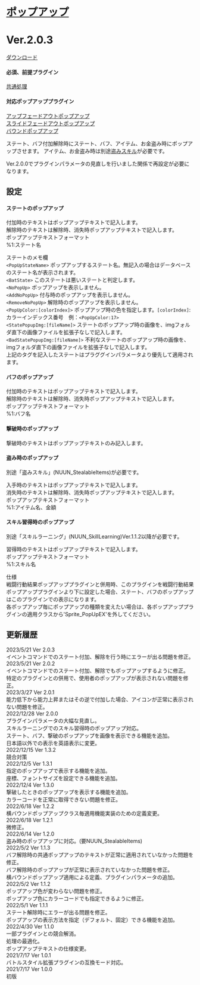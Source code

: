 # [ポップアップ](https://raw.githubusercontent.com/nuun888/MZ/master/NUUN_popUp.js)
# Ver.2.0.3
[ダウンロード](https://raw.githubusercontent.com/nuun888/MZ/master/NUUN_popUp.js)
#### 必須、前提プラグイン
[共通処理](https://github.com/nuun888/MZ/blob/master/README/Base.md)  
#### 対応ポップアッププラグイン
[アップフェードアウトポップアップ](https://github.com/nuun888/MZ/blob/master/README/UpFadeoutPopup.md)  
[スライドフェードアウトポップアップ](https://github.com/nuun888/MZ/blob/master/README/SlideFadeoutPopup.md)  
[バウンドポップアップ](https://github.com/nuun888/MZ/blob/master/README/LateralBoundPopUp.md)  

ステート、バフ付加解除時にステート、バフ、アイテム、お金盗み時にポップアップさせます。
アイテム、お金盗み時は別途[盗みスキル](https://github.com/nuun888/MZ/blob/master/README/StealableItems.md)が必要です。  

Ver.2.0.0でプラグインパラメータの見直しを行いました関係で再設定が必要になります。  

## 設定
#### ステートのポップアップ
付加時のテキストはポップアップテキストで記入します。  
解除時のテキストは解除時、消失時ポップアップテキストで記入します。  
ポップアップテキストフォーマット  
%1:ステート名  

ステートのメモ欄  
`<PopUpStateName>` ポップアップするステート名。無記入の場合はデータベースのステート名が表示されます。  
`<BatState>` このステートは悪いステートと判定します。  
`<NoPopUp>` ポップアップを表示しません。  
`<AddNoPopUp>` 付与時のポップアップを表示しません。  
`<RemoveNoPopUp>` 解除時のポップアップを表示しません。  
`<PopUpColor:[colorIndex]>` ポップアップ時の色を指定します。`[colorIndex]`:カラーインデックス番号　例：`<PopUpColor:17>`  
`<StatePopupImg:[fileName]>` ステートのポップアップ時の画像を、imgフォルダ直下の画像ファイルを拡張子なしで記入します。  
`<BadStatePopupImg:[fileName]>` 不利なステートのポップアップ時の画像を、imgフォルダ直下の画像ファイルを拡張子なしで記入します。  
上記のタグを記入したステートはプラググインパラメータより優先して適用されます。  

#### バフのポップアップ
付加時のテキストはポップアップテキストで記入します。  
解除時のテキストは解除時、消失時ポップアップテキストで記入します。  
ポップアップテキストフォーマット  
%1:バフ名  

#### 撃破時のポップアップ
撃破時のテキストはポップアップテキストのみ記入します。  

#### 盗み時のポップアップ
別途「盗みスキル」(NUUN_StealableItems)が必要です。  

入手時のテキストはポップアップテキストで記入します。  
消失時のテキストは解除時、消失時ポップアップテキストで記入します。  
ポップアップテキストフォーマット  
%1:アイテム名、金額  

#### スキル習得時のポップアップ
別途「スキルラーニング」(NUUN_SkillLearning)Ver.1.1.2以降が必要です。  

習得時のテキストはポップアップテキストで記入します。  
ポップアップテキストフォーマット  
%1:スキル名  

仕様  
戦闘行動結果ポップアッププラグインと併用時、このプラグインを戦闘行動結果ポップアッププラグインより下に設定した場合、ステート、バフのポップアップはこのプラグインでの表示になります。  
各ポップアップ毎にポップアップの種類を変えたい場合は、各ポップアッププラグインの適用クラスから'Sprite_PopUpEX'を外してください。  

## 更新履歴
2023/5/21 Ver 2.0.3  
イベントコマンドでのステート付加、解除を行う時にエラーが出る問題を修正。  
2023/5/21 Ver 2.0.2  
イベントコマンドでのステート付加、解除でもポップアップするように修正。  
特定のプラグインとの併用で、使用者のポップアップが表示されない問題を修正。  
2023/3/27 Ver 2.0.1  
能力低下から能力上昇またはその逆で付加した場合、アイコンが正常に表示されない問題を修正。  
2022/12/28 Ver 2.0.0  
プラグインパラメータの大幅な見直し。  
スキルラーニングでのスキル習得時のポップアップ対応。  
ステート、バフ、撃破のポップアップを画像を表示できる機能を追加。  
日本語以外での表示を英語表示に変更。  
2022/12/15 Ver 1.3.2  
競合対策  
2022/12/5 Ver 1.3.1  
指定のポップアップで表示する機能を追加。  
座標、フォントサイズを設定できる機能を追加。  
2022/12/4 Ver 1.3.0  
撃破したときのポップアップを表示する機能を追加。  
カラーコードを正常に取得できない問題を修正。  
2022/6/18 Ver 1.2.2  
横バウンドポップアップクラス毎適用機能実装のための定義変更。  
2022/6/18 Ver 1.2.1  
微修正。  
2022/6/14 Ver 1.2.0  
盗み時のポップアップに対応。(要NUUN_StealableItems)  
2022/5/2 Ver 1.1.3  
バフ解除時の共通ポップアップのテキストが正常に適用されていなかった問題を修正。  
バフ解除時のポップアップが正常に表示されていなかった問題を修正。  
横バウンドポップアップ適用による定義、プラグインパラメータの追加。  
2022/5/2 Ver 1.1.2  
ポップアップ色が変わらない問題を修正。  
ポップアップ色にカラーコードでも指定できるように修正。  
2022/5/1 Ver 1.1.1  
ステート解除時にエラーが出る問題を修正。  
ポップアップの表示方法を指定（デフォルト、固定）できる機能を追加。  
2022/4/30 Ver 1.1.0  
一部プラグインとの競合解消。  
処理の最適化。  
ポップアップテキストの仕様変更。  
2021/7/17 Ver 1.0.1  
バトルスタイル拡張プラグインの互換モード対応。  
2021/7/17 Ver 1.0.0  
初版  
